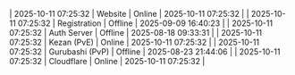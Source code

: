 | 2025-10-11 07:25:32 | Website | Online | 2025-10-11 07:25:32 |
| 2025-10-11 07:25:32 | Registration | Offline | 2025-09-09 16:40:23 |
| 2025-10-11 07:25:32 | Auth Server | Offline | 2025-08-18 09:33:31 |
| 2025-10-11 07:25:32 | Kezan (PvE) | Online | 2025-10-11 07:25:32 |
| 2025-10-11 07:25:32 | Gurubashi (PvP) | Offline | 2025-08-23 21:44:06 |
| 2025-10-11 07:25:32 | Cloudflare | Online | 2025-10-11 07:25:32 |
